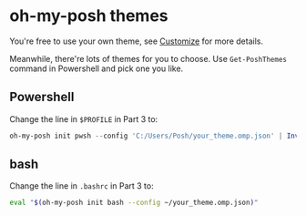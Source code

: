 # oh-my-posh themes

You're free to use your own theme, see [Customize](https://ohmyposh.dev/docs/installation/customize) for more details.

Meanwhile, there're lots of themes for you to choose. Use `Get-PoshThemes` command in Powershell and pick one you like.

## Powershell

Change the line in `$PROFILE` in Part 3 to:

```powershell
oh-my-posh init pwsh --config 'C:/Users/Posh/your_theme.omp.json' | Invoke-Expression
```

## bash

Change the line in `.bashrc` in Part 3 to:

```bash
eval "$(oh-my-posh init bash --config ~/your_theme.omp.json)"
```
